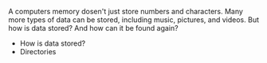 A computers memory dosen't just store numbers and characters. Many more types of data can be stored, including music, pictures, and videos. But how is data stored? And how can it be found again?

- How is data stored?
- Directories
